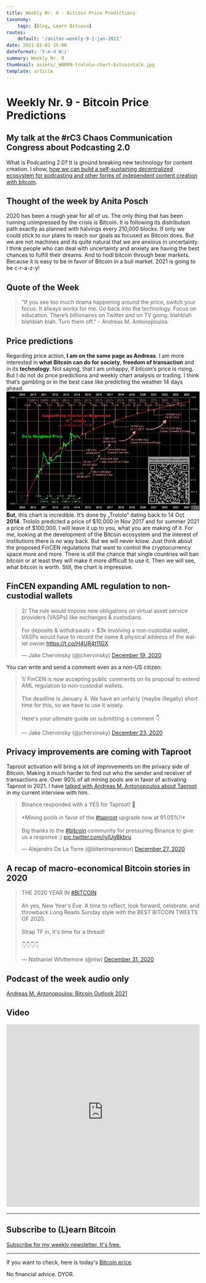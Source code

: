 ```yaml
---
title: Weekly Nr. 9 - Bitcoin Price Predictions
taxonomy:
    tags: [Blog, Learn Bitcoin]
routes:
    default: '/anitas-weekly-9-1-jan-2021'
date: 2021-01-01 15:00
dateformat: 'Y-m-d H:i'
summary: Weekly Nr. 9
thumbnail: assets/_W0009-trololo-chart-bitcointalk.jpg
template: article
---
```


# Weekly Nr. 9 - Bitcoin Price Predictions

## My talk at the #rC3 Chaos Communication Congress about Podcasting 2.0
What is Podcasting 2.0? It is ground breaking new technology for content creation. I show, <a href="https://anitaposch.com/podcasting-2-0-how-to-earn-bitcoin-with-content-creation/">how we can build a self-sustaining decentralized ecosystem for podcasting and other forms of independent content creation with bitcoin</a>.

## Thought of the week by Anita Posch
2020 has been a rough year for all of us. The only thing that has been running unimpressed by the crisis is Bitcoin. It is following its distribution path exactly as planned with halvings every 210,000 blocks. If only we could stick to our plans to reach our goals as focused as Bitcoin does. But we are not machines and its quite natural that we are anxious in uncertainty. I think people who can deal with uncertainty and anxiety are having the best chances to fulfill their dreams. And to hodl bitcoin through bear markets. Because it is easy to be in favor of Bitcoin in a bull market. 2021 is going to be c-r-a-z-y!

## Quote of the Week
<blockquote>“If you see too much drama happening around the price, switch your focus. It always works for me. Go back into the technology. Focus on education. There’s billionaires on Twitter and on TV going: blahblah blahblah blah. Turn them off.” – Andreas M. Antonopoulos</blockquote>

## Price predictions
Regarding price action, <strong>I am on the same page as Andreas</strong>. I am more interested in <strong>what Bitcoin can do for society</strong>, <strong>freedom of transaction</strong> and in its <strong>technology</strong>. Not saying, that I am unhappy, if bitcoin‘s price is rising. But I do not do price predictions and weekly chart analysis or trading. I think that‘s gambling or in the best case like predicting the weather 14 days ahead.
![Trololo chart](assets/_W0009-trololo-chart-bitcointalk.jpg)  
<strong>But</strong>, this chart is incredible. It‘s done by „Trololo“ dating back to 14 Oct <strong>2014</strong>. Trololo predicted a price of $10,000 in Nov 2017 and for summer 2021 a price of $100,000. I will leave it up to you, what you are making of it. For me, looking at the development of the Bitcoin ecosystem and the interest of institutions there is no way back. But we will never know. Just think about the proposed FinCEN regulations that want to control the cryptocurrency space more and more. There is still the chance that single countries will ban bitcoin or at least they will make it more difficult to use it. Then we will see, what bitcoin is worth. Still, the chart is impressive.

## FinCEN expanding AML regulation to non-custodial wallets
<blockquote class="twitter-tweet"><p lang="en" dir="ltr">2/ The rule would impose new obligations on virtual asset service providers (VASPs) like exchanges &amp; custodians.<br><br>For deposits &amp; withdrawals &gt; $3k involving a non-custodial wallet, VASPs would have to record the name &amp; physical address of the wallet owner.<a href="https://t.co/H4UR4t11GX">https://t.co/H4UR4t11GX</a></p>&mdash; Jake Chervinsky (@jchervinsky) <a href="https://twitter.com/jchervinsky/status/1340135041746300932?ref_src=twsrc%5Etfw">December 19, 2020</a></blockquote> <script async src="https://platform.twitter.com/widgets.js" charset="utf-8"></script> 
You can write and send a comment even as a non-US citizen:
<div class="white-box"><blockquote class="twitter-tweet"><p lang="en" dir="ltr">1/ FinCEN is now accepting public comments on its proposal to extend AML regulation to non-custodial wallets.<br><br>The deadline is January 4. We have an unfairly (maybe illegally) short time for this, so we have to use it wisely.<br><br>Here&#39;s your ultimate guide on submitting a comment 👇</p>&mdash; Jake Chervinsky (@jchervinsky) <a href="https://twitter.com/jchervinsky/status/1341847200209530883?ref_src=twsrc%5Etfw">December 23, 2020</a></blockquote> <script async src="https://platform.twitter.com/widgets.js" charset="utf-8"></script> </div>

## Privacy improvements are coming with Taproot
Taproot activation will bring a lot of improvements on the privacy side of Bitcoin. Making it much harder to find out who the sender and receiver of transactions are. Over 90% of all mining pools are in favor of activating Taproot in 2021. I have <a href="https://bitcoinundco.com/en/andreas-antonopoulos-outlook-2021/" target="_blank" rel="noopener">talked with Andreas M. Antonopoulos about Taproot</a> in my current interview with him.
<div class="white-box"><blockquote class="twitter-tweet"><p lang="en" dir="ltr">Binance responded with a YES for Taproot! 🎊<br><br>*Mining pools in favor of the <a href="https://twitter.com/hashtag/taproot?src=hash&amp;ref_src=twsrc%5Etfw">#taproot</a> upgrade now at 91.05%!!* <br><br>Big thanks to the <a href="https://twitter.com/hashtag/bitcoin?src=hash&amp;ref_src=twsrc%5Etfw">#bitcoin</a> community for pressuring Binance to give us a response :) <a href="https://t.co/iyIUgBkbru">pic.twitter.com/iyIUgBkbru</a></p>&mdash; Alejandro De La Torre (@bitentrepreneur) <a href="https://twitter.com/bitentrepreneur/status/1343142666536681472?ref_src=twsrc%5Etfw">December 27, 2020</a></blockquote> <script async src="https://platform.twitter.com/widgets.js" charset="utf-8"></script> </div>

## A recap of macro-economical Bitcoin stories in 2020
<div class="white-box"><blockquote class="twitter-tweet"><p lang="en" dir="ltr">THE 2020 YEAR IN <a href="https://twitter.com/hashtag/BITCOIN?src=hash&amp;ref_src=twsrc%5Etfw">#BITCOIN</a> <br><br>Ah yes, New Year&#39;s Eve. A time to reflect, look forward, celebrate, and throwback Long Reads Sunday style with the BEST BITCOIN TWEETS OF 2020. <br><br>Strap TF in, it&#39;s time for a thread!<br><br>👇👇👇👇</p>&mdash; Nathaniel Whittemore (@nlw) <a href="https://twitter.com/nlw/status/1344683439296016384?ref_src=twsrc%5Etfw">December 31, 2020</a></blockquote> <script async src="https://platform.twitter.com/widgets.js" charset="utf-8"></script> </div>

## Podcast of the week audio only
<a href="https://bitcoinundco.com/en/andreas-antonopoulos-outlook-2021/" target="_blank" rel="noopener noreferrer">Andreas M. Antonopoulos: Bitcoin Outlook 2021</a>

## Video
<iframe width="100%" height="476" src="https://www.youtube-nocookie.com/embed/r7Mn07CIJVk" frameborder="0" allow="accelerometer; autoplay; clipboard-write; encrypted-media; gyroscope; picture-in-picture" allowfullscreen></iframe>

---
## Subscribe to (L)earn Bitcoin

[Subscribe for my weekly newsletter. It's free.](https://anita.link/weekly)

---

If you want to check, here is today's [Bitcoin price](https://www.coingecko.com/en/coins/bitcoin).

No financial advice. DYOR.